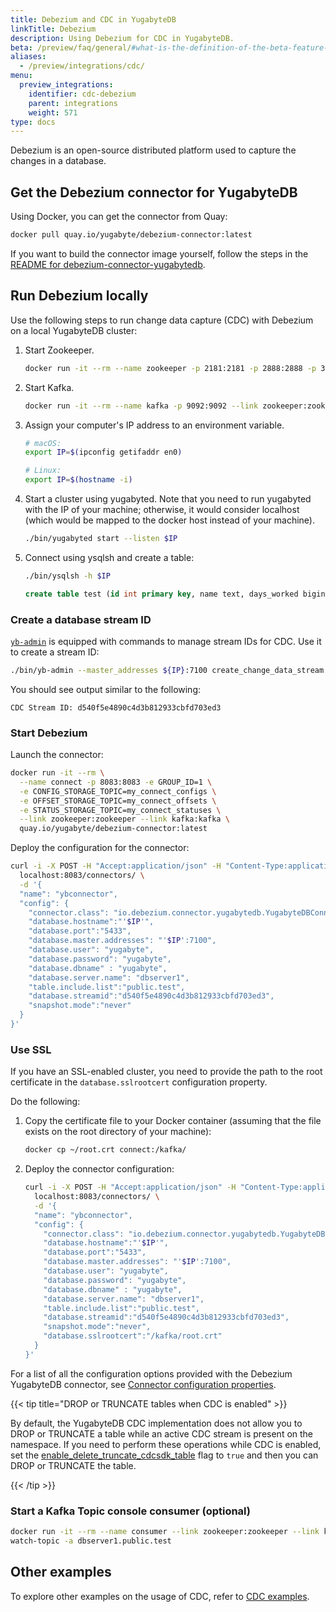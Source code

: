 ```yaml
---
title: Debezium and CDC in YugabyteDB
linkTitle: Debezium
description: Using Debezium for CDC in YugabyteDB.
beta: /preview/faq/general/#what-is-the-definition-of-the-beta-feature-tag
aliases:
  - /preview/integrations/cdc/
menu:
  preview_integrations:
    identifier: cdc-debezium
    parent: integrations
    weight: 571
type: docs
---
```


Debezium is an open-source distributed platform used to capture the changes in a database.

## Get the Debezium connector for YugabyteDB

Using Docker, you can get the connector from Quay:

```sh
docker pull quay.io/yugabyte/debezium-connector:latest
```

If you want to build the connector image yourself, follow the steps in the [README for debezium-connector-yugabytedb](https://github.com/yugabyte/debezium-connector-yugabytedb/blob/main/README.md).

## Run Debezium locally

Use the following steps to run change data capture (CDC) with Debezium on a local YugabyteDB cluster:

1. Start Zookeeper.

    ```sh
    docker run -it --rm --name zookeeper -p 2181:2181 -p 2888:2888 -p 3888:3888 debezium/zookeeper:1.9
    ```

1. Start Kafka.

    ```sh
    docker run -it --rm --name kafka -p 9092:9092 --link zookeeper:zookeeper debezium/kafka:1.9
    ```

1. Assign your computer's IP address to an environment variable.

    ```sh
    # macOS:
    export IP=$(ipconfig getifaddr en0)

    # Linux:
    export IP=$(hostname -i)
    ```

1. Start a cluster using yugabyted. Note that you need to run yugabyted with the IP of your machine; otherwise, it would consider localhost (which would be mapped to the docker host instead of your machine).

    ```sh
    ./bin/yugabyted start --listen $IP
    ```

1. Connect using ysqlsh and create a table:

    ```sh
    ./bin/ysqlsh -h $IP
    ```

    ```sql
    create table test (id int primary key, name text, days_worked bigint);
    ```

### Create a database stream ID

[`yb-admin`](../../../admin/yb-admin#change-data-capture-cdc-commands) is equipped with commands to manage stream IDs for CDC. Use it to create a stream ID:

```sh
./bin/yb-admin --master_addresses ${IP}:7100 create_change_data_stream ysql.yugabyte
```

You should see output similar to the following:

```output
CDC Stream ID: d540f5e4890c4d3b812933cbfd703ed3
```

### Start Debezium

Launch the connector:

```sh
docker run -it --rm \
  --name connect -p 8083:8083 -e GROUP_ID=1 \
  -e CONFIG_STORAGE_TOPIC=my_connect_configs \
  -e OFFSET_STORAGE_TOPIC=my_connect_offsets \
  -e STATUS_STORAGE_TOPIC=my_connect_statuses \
  --link zookeeper:zookeeper --link kafka:kafka \
  quay.io/yugabyte/debezium-connector:latest
```

Deploy the configuration for the connector:

```bash
curl -i -X POST -H "Accept:application/json" -H "Content-Type:application/json" \
  localhost:8083/connectors/ \
  -d '{
  "name": "ybconnector",
  "config": {
    "connector.class": "io.debezium.connector.yugabytedb.YugabyteDBConnector",
    "database.hostname":"'$IP'",
    "database.port":"5433",
    "database.master.addresses": "'$IP':7100",
    "database.user": "yugabyte",
    "database.password": "yugabyte",
    "database.dbname" : "yugabyte",
    "database.server.name": "dbserver1",
    "table.include.list":"public.test",
    "database.streamid":"d540f5e4890c4d3b812933cbfd703ed3",
    "snapshot.mode":"never"
  }
}'
```

### Use SSL

If you have an SSL-enabled cluster, you need to provide the path to the root certificate in the `database.sslrootcert` configuration property.

Do the following:

1. Copy the certificate file to your Docker container (assuming that the file exists on the root directory of your machine):

    ```sh
    docker cp ~/root.crt connect:/kafka/
    ```

1. Deploy the connector configuration:

    ```sh
    curl -i -X POST -H "Accept:application/json" -H "Content-Type:application/json" \
      localhost:8083/connectors/ \
      -d '{
      "name": "ybconnector",
      "config": {
        "connector.class": "io.debezium.connector.yugabytedb.YugabyteDBConnector",
        "database.hostname":"'$IP'",
        "database.port":"5433",
        "database.master.addresses": "'$IP':7100",
        "database.user": "yugabyte",
        "database.password": "yugabyte",
        "database.dbname" : "yugabyte",
        "database.server.name": "dbserver1",
        "table.include.list":"public.test",
        "database.streamid":"d540f5e4890c4d3b812933cbfd703ed3",
        "snapshot.mode":"never",
        "database.sslrootcert":"/kafka/root.crt"
      }
    }'
    ```

For a list of all the configuration options provided with the Debezium YugabyteDB connector, see [Connector configuration properties](../../../explore/change-data-capture/debezium-connector-yugabytedb/#connector-configuration-properties).

{{< tip title="DROP or TRUNCATE tables when CDC is enabled" >}}

By default, the YugabyteDB CDC implementation does not allow you to DROP or TRUNCATE a table while an active CDC stream is present on the namespace. If you need to perform these operations while CDC is enabled, set the [enable_delete_truncate_cdcsdk_table](../../../reference/configuration/yb-tserver/#enable-delete-truncate-cdcsdk-table) flag to `true` and then you can DROP or TRUNCATE the table.

{{< /tip >}}

### Start a Kafka Topic console consumer (optional)

```sh
docker run -it --rm --name consumer --link zookeeper:zookeeper --link kafka:kafka debezium/kafka:1.9 \
watch-topic -a dbserver1.public.test
```

## Other examples

To explore other examples on the usage of CDC, refer to [CDC examples](https://github.com/yugabyte/cdc-examples).
